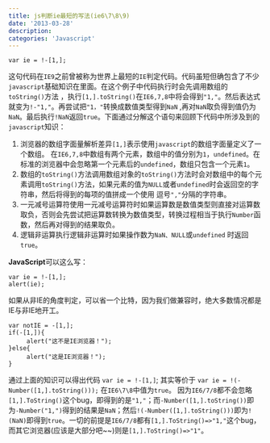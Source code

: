 ```yaml
---
title: js判断ie最短的写法(ie6\7\8\9)
date: '2013-03-28'
description:
categories: 'Javascript'
---
```


	var ie = !-[1,];

这句代码在`IE9`之前曾被称为世界上最短的`IE`判定代码。代码虽短但确包含了不少`javascript`基础知识在里面。在这个例子中代码执行时会先调用数组的`toString()`方法 ，执行`[1,].toString()`在`IE6,7,8`中将会得到`"1,"`。然后表达式就变为`!-"1,"`。再尝试把`"1，"`转换成数值类型得到`NaN` ,再对`NaN`取负得到值仍为`NaN`。最后执行`!NaN`返回`true`。下面通过分解这个语句来回顾下代码中所涉及到的`javascript`知识：

1. 浏览器的数组字面量解析差异`[1,]`表示使用`javascript`的数组字面量定义了一个数组。 在`IE6,7,8`中数组有两个元素，数组中的值分别为`1`，`undefined`。在标准的浏览器中会忽略第一个元素后的`undefined`，数组只包含一个元素`1`。
1. 数组的`toString()`方法调用数组对象的`toString()`方法时会对数组中的每个元素调用`toString()`方法，如果元素的值为`NULL`或者`undefined`时会返回空的字符串，然后将得到的每项的值拼成一个使用 逗号`","`分隔的字符串。
1. 一元减号运算符使用一元减号运算符时如果运算数是数值类型则直接对运算数取负，否则会先尝试把运算数转换为数值类型，转换过程相当于执行`Number`函数，然后再对得到的结果取负。
1. 逻辑非运算执行逻辑非运算时如果操作数为`NaN、NULL`或`undefined` 时返回 `true`。

**JavaScript**可以这么写：

	var ie = !-[1,]; 
	alert(ie); 

如果从非IE的角度判定，可以省一个比特，因为我们做兼容时，绝大多数情况都是IE与非IE地开工。

	var notIE = -[1,];
	if(-[1,]){ 
	     alert("这不是IE浏览器！"); 
	}else{ 
	     alert("这是IE浏览器！"); 
	}

通过上面的知识可以得出代码 `var ie = !-[1,]`; 其实等价于 `var ie = !(-Number([1,].toString()));` 在`IE6\7\8`中值为`true`。
因为`IE6/7/8`都不会忽略`[1,].ToString()`这个bug，即得到的是`"1,"`；而`-Number([1,].toString())`即为`-Number("1,")`得到的结果是`NaN`；然后`!(-Number([1,].toString()))`即为`!(NaN)`即得到`true`。一切的前提是`IE6/7/8`都有`[1,].ToString()=>"1,"`这个bug，而其它浏览器(应该是大部分吧~~)则是`[1,].ToString()=>"1"`。
